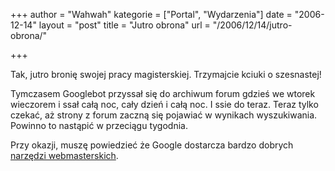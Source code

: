 +++
author = "Wahwah"
kategorie = ["Portal", "Wydarzenia"]
date = "2006-12-14"
layout = "post"
title = "Jutro obrona"
url = "/2006/12/14/jutro-obrona/"

+++

Tak, jutro bronię swojej pracy magisterskiej. Trzymajcie kciuki o szesnastej!

Tymczasem Googlebot przyssał się do archiwum forum gdzieś we wtorek wieczorem i ssał całą noc, cały dzień i całą noc. I ssie do teraz. Teraz tylko czekać, aż strony z forum zaczną się pojawiać w wynikach wyszukiwania. Powinno to nastąpić w przeciągu tygodnia.

Przy okazji, muszę powiedzieć że Google dostarcza bardzo dobrych [narzędzi webmasterskich][1].

 [1]: http://www.google.com/webmasters/